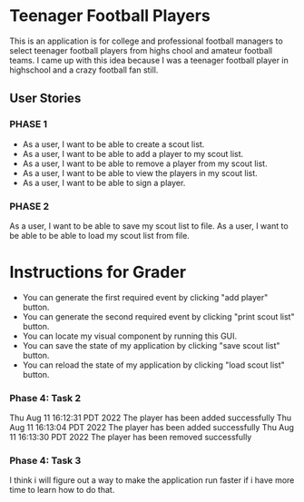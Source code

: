 # **Teenager Football Players**

This is an application is for college and professional football managers to select teenager football players from 
highs chool and amateur football teams. I came up with this idea because I was a teenager football player in highschool
and a crazy football fan still. 

## **User Stories**
### PHASE 1

- As a user, I want to be able to create a scout list. 
- As a user, I want to be able to add a player to my scout list. 
- As a user, I want to be able to remove a player from my scout list. 
- As a user, I want to be able to view the players in my scout list. 
- As a user, I want to be able to sign a player. 

### PHASE 2

As a user, I want to be able to save my scout list to file.
As a user, I want to be able to be able to load my scout list from file.

# Instructions for Grader

- You can generate the first required event by clicking "add player" button.
- You can generate the second required event by clicking "print scout list" button.
- You can locate my visual component by running this GUI.
- You can save the state of my application by clicking "save scout list" button.
- You can reload the state of my application by clicking "load scout list" button.

### Phase 4: Task 2
Thu Aug 11 16:12:31 PDT 2022
The player has been added successfully
Thu Aug 11 16:13:04 PDT 2022
The player has been added successfully
Thu Aug 11 16:13:30 PDT 2022
The player has been removed successfully

### Phase 4: Task 3
I think i will figure out a way to make the application run faster if i have more time to learn how to do that.



